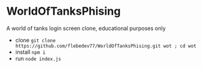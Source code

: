 # WorldOfTanksPhising
A world of tanks login screen clone, educational purposes only

 - clone `git clone https://github.com/flebedev77/WorldOfTanksPhising.git wot ; cd wot`
 - install `npm i`
 - run `node index.js`
